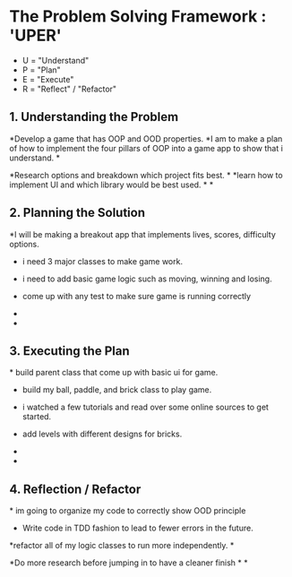 <h1>The Problem Solving Framework : 'UPER'</h1>

* U = "Understand"
* P = "Plan"
* E = "Execute"
* R = "Reflect" / "Refactor"

<h2>1. Understanding the Problem</h2>
*Develop a game that has OOP and OOD properties.
*I am to make a plan of how to implement the four pillars of OOP into a game app to show that i understand.
*

*Research options and breakdown which project fits best.
*
*learn how to implement UI and which library would be best used.
*
*
<h2>
    2. Planning the Solution
</h2>
*I will be making a breakout app that implements lives, scores, difficulty options.

* i need 3 major classes to make game work.
  
* i need to add basic game logic such as moving, winning and losing.
  
* come up with any test to make sure game is running correctly
*
*
<h2>
    3. Executing the Plan
</h2>
* build parent class that come up with basic ui for game.

* build my ball, paddle, and brick class to play game.

* i watched a few tutorials and read over some online sources to get started.
  
* add levels with different designs for bricks.
*
*
<h2>
    4. Reflection / Refactor
</h2>
* im going to organize my code to correctly show OOD principle

* Write code in TDD fashion to lead to fewer errors in the future.
  
*refactor all of my logic classes to run more independently.
*

*Do more research before jumping in to have a cleaner finish
*
*